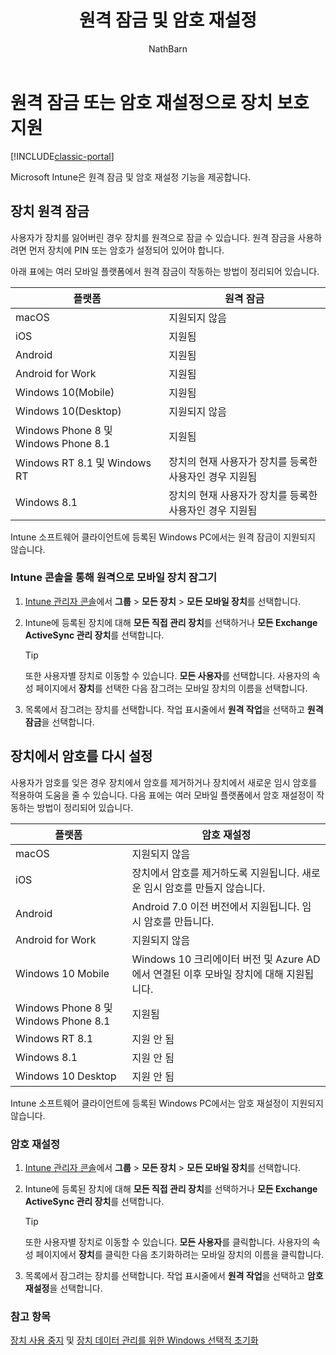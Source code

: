 ﻿---
title: "원격 잠금 및 암호 재설정"
description: "Intune은 원격 잠금 및 암호 재설정 기능을 제공합니다."
keywords: 
author: NathBarn
ms.author: NathBarn
manager: angrobe
ms.date: 03/06/2017
ms.topic: article
ms.prod: 
ms.service: microsoft-intune
ms.technology: 
ms.assetid: 970f8c81-7c7f-4789-9ed4-2133d50b9db6
ms.reviewer: chrisgre
ms.custom: intune-classic
ms.openlocfilehash: f43c2fb3c2aaff43aaef8cb033185c8c517d83a0
ms.sourcegitcommit: 34cfebfc1d8b81032f4d41869d74dda559e677e2
ms.translationtype: HT
ms.contentlocale: ko-KR
ms.lasthandoff: 07/01/2017
---
# <a name="help-protect-your-devices-with-remote-lock-and-passcode-reset"></a>원격 잠금 또는 암호 재설정으로 장치 보호 지원

[!INCLUDE[classic-portal](../includes/classic-portal.md)]

Microsoft Intune은 원격 잠금 및 암호 재설정 기능을 제공합니다.

## <a name="lock-a-device-remotely"></a>장치 원격 잠금
사용자가 장치를 잃어버린 경우 장치를 원격으로 잠글 수 있습니다. 원격 잠금을 사용하려면 먼저 장치에 PIN 또는 암호가 설정되어 있어야 합니다.

아래 표에는 여러 모바일 플랫폼에서 원격 잠금이 작동하는 방법이 정리되어 있습니다.

|플랫폼|원격 잠금|
|------------|---------------|
|macOS|지원되지 않음|
|iOS|지원됨|
|Android|지원됨|
|Android for Work|지원됨|
|Windows 10(Mobile)|지원됨|
|Windows 10(Desktop)|지원되지 않음|
|Windows Phone 8 및 Windows Phone 8.1|지원됨|
|Windows RT 8.1 및 Windows RT|장치의 현재 사용자가 장치를 등록한 사용자인 경우 지원됨|
|Windows 8.1|장치의 현재 사용자가 장치를 등록한 사용자인 경우 지원됨|

Intune 소프트웨어 클라이언트에 등록된 Windows PC에서는 원격 잠금이 지원되지 않습니다.

### <a name="lock-a-mobile-device-remotely-through-the-intune-console"></a>Intune 콘솔을 통해 원격으로 모바일 장치 잠그기

1.  [Intune 관리자 콘솔](https://manage.microsoft.com/)에서 **그룹** &gt; **모든 장치** &gt; **모든 모바일 장치**를 선택합니다.

2.  Intune에 등록된 장치에 대해 **모든 직접 관리 장치**를 선택하거나 **모든 Exchange ActiveSync 관리 장치**를 선택합니다.

    > [!TIP]
    > 또한 사용자별 장치로 이동할 수 있습니다. **모든 사용자**를 선택합니다. 사용자의 속성 페이지에서 **장치**를 선택한 다음 잠그려는 모바일 장치의 이름을 선택합니다.

3.  목록에서 잠그려는 장치를 선택합니다. 작업 표시줄에서 **원격 작업**을 선택하고 **원격 잠금**을 선택합니다.

## <a name="reset-the-passcode-on-a-device"></a>장치에서 암호를 다시 설정
사용자가 암호를 잊은 경우 장치에서 암호를 제거하거나 장치에서 새로운 임시 암호를 적용하여 도움을 줄 수 있습니다. 다음 표에는 여러 모바일 플랫폼에서 암호 재설정이 작동하는 방법이 정리되어 있습니다.

|플랫폼|암호 재설정|
|------------|------------------|
|macOS|지원되지 않음|
|iOS|장치에서 암호를 제거하도록 지원됩니다. 새로운 임시 암호를 만들지 않습니다.|
|Android|Android 7.0 이전 버전에서 지원됩니다. 임시 암호를 만듭니다.|
|Android for Work|지원되지 않음|
|Windows 10 Mobile|Windows 10 크리에이터 버전 및 Azure AD에서 연결된 이후 모바일 장치에 대해 지원됩니다.|
|Windows Phone 8 및 Windows Phone 8.1|지원됨|
|Windows RT 8.1|지원 안 됨|
|Windows 8.1|지원 안 됨|
|Windows 10 Desktop|지원 안 됨|

Intune 소프트웨어 클라이언트에 등록된 Windows PC에서는 암호 재설정이 지원되지 않습니다.

### <a name="reset-a-passcode"></a>암호 재설정

1.  [Intune 관리자 콘솔](https://manage.microsoft.com/)에서 **그룹** &gt; **모든 장치** &gt; **모든 모바일 장치**를 선택합니다.

2.  Intune에 등록된 장치에 대해 **모든 직접 관리 장치**를 선택하거나 **모든 Exchange ActiveSync 관리 장치**를 선택합니다.

    > [!TIP]
    > 또한 사용자별 장치로 이동할 수 있습니다. **모든 사용자**를 클릭합니다. 사용자의 속성 페이지에서 **장치**를 클릭한 다음 초기화하려는 모바일 장치의 이름을 클릭합니다.

3.  목록에서 잠그려는 장치를 선택합니다. 작업 표시줄에서 **원격 작업**을 선택하고 **암호 재설정**을 선택합니다.


### <a name="see-also"></a>참고 항목
[장치 사용 중지](retire-devices-from-microsoft-intune-management.md) 및 [장치 데이터 관리를 위한 Windows 선택적 초기화](http://technet.microsoft.com/library/dn486874.aspx)
